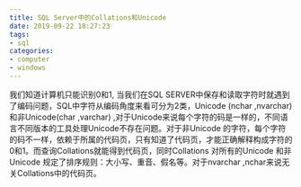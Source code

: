 ```yaml
---
title: SQL Server中的Collations和Unicode
date: 2019-09-22 18:27:23
tags: 
- sql
categories: 
- computer
- windows
---
```

  我们知道计算机只能识别0和1, 当我们在SQL SERVER中保存和读取字符时就遇到了编码问题，SQL中字符从编码角度来看可分为2类，Unicode (nchar ,nvarchar)和非Unicode(char ,varchar) ,对于Unicode来说每个字符的码是一样的，不同语言不同版本的工具处理Unicode不存在问题。对于非Unicode 的字符，每个字符的码不一样，依赖于所属的代码页，只有知道了代码页，才能正确解释构成字符的0和1。而查询Collations就能得到代码页，同时Collations 对所有的Unicode 和非Unicode 规定了排序规则：大小写、重音、假名等。对于nvarchar ,nchar来说无关Collations中的代码页。
